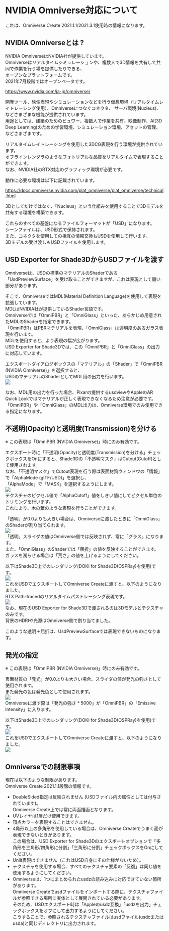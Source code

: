 # NVIDIA Omniverse対応について

これは、Omniverse Create 2021.1.1/2021.3.1使用時の情報になります。     

## NVIDIA Omniverseとは ?

NVIDIA OmniverseはNVIDIA社が提供しています。      
Omniverseはリアルタイムシミュレーションや、複数人で3D情報を共有して共同で作業を行う場を提供したりできる、     
オープンなプラットフォームです。      
2021年7月段階ではオープンベータです。      

https://www.nvidia.com/ja-jp/omniverse/

開発ツール、映像表現やシミュレーションなどを行う仮想環境（リアルタイムレイトレーシング使用）、Omniverseにつなぐコネクタ、
サーバ環境(Nucleus)、などさまざまな機能が提供されています。    
用途としては、建築のためのビュワー、複数人で作業を共有、映像制作、AI(3D Deep Learning)のための学習環境、シミュレーション環境、アセットの管理、などさまざまです。     

リアルタイムレイトレーシングを使用した3DCG表現を行う環境が提供されています。     
オフラインレンダラのようなフォトリアルな品質をリアルタイムで表現することができます。      
なお、NVIDIA社のRTX対応のグラフィック環境が必要です。      

動作に必要な環境は以下に記載されています。      

https://docs.omniverse.nvidia.com/plat_omniverse/plat_omniverse/technical.html

3Dとしてだけではなく、「Nucleus」という仕組みを使用することで3Dモデルを共有する環境を構築できます。      

これらのすべての基盤になるファイルフォーマットが「USD」になります。      
シーンファイルは、USD形式で保持されます。      
また、コネクタを使用しての相互の情報交換もUSDを使用して行います。      
3Dモデルの受け渡しもUSDファイルを使用します。     

## USD Exporter for Shade3DからUSDファイルを渡す

Omniverseは、USDの標準のマテリアルのShaderである「UsdPreviewSurface」を受け取ることができますが、これは表現として弱い部分があります。     

そこで、OmniverseではMDL(Material Definition Language)を使用して表現を拡張しています。      
MDLはNVIDIA社が提供しているShader言語です。     
Omniverseでは「OmniPBR」と「OmniGlass」といった、あらかじめ用意されたMDLのShaderを指定できます。       
「OmniPBR」はPBRマテリアルを表現、「OmniGlass」は透明度のあるガラス表現を行います。      
MDLを使用すると、より表現の幅が広がります。      
USD Exporter for Shade3Dでは、この「OmniPBR」と「OmniGlass」の出力に対応しています。      

エクスポートダイアログボックスの「マテリアル」の「Shader」で「OmniPBR (NVIDIA Omniverse)」を選択すると、     
USDのマテリアルのShaderとしてMDL用の出力を行います。     
<img src="../images/usd_export_dlg_03.png" />    

なお、MDL用の出力を行った場合、Pixarの提供するusdviewやAppleのAR Quick Lookではマテリアルが正しく表現できなくなるため注意が必要です。      
「OmniPBR」や「OmniGlass」のMDL出力は、Omniverse環境でのみ使用できる指定になります。     

## 不透明(Opacity)と透明度(Transmission)を分ける

※ この表現は「OmniPBR (NVIDIA Omniverse)」時にのみ有効です。      

エクスポート時に「不透明(Opacity)と透明度(Transmission)を分ける」チェックボックスをOnにすると、Shade3Dの「不透明マスク」はCutout(Cutoff)として使用されます。    
なお、「不透明マスク」でCutout表現を行う際は表面材質ウィンドウの「情報」で「AlphaMode (glTF/USD)」を選択し、      
「AlphaMode」で「MASK」を選択するようにします。     
<img src="../images/usd_export_material_alpha_cutoff_02.png" />    
テクスチャのピクセル値で「AlphaCutoff」値をしきい値にしてピクセル単位のトリミングを行います。     
これにより、木の葉のような表現を行うことができます。      

「透明」が0.0よりも大きい場合は、Omniverseに渡したときに「OmniGlass」のShaderが割り当てられます。     
<img src="../images/usd_export_transparency_01.png" />    
「透明」スライダの値はOmniverse側では反映されず、常に「グラス」になります。      
また、「OmniGlass」のShaderでは「屈折」の値を反映することができます。      
ガラスを濁らせる場合は「荒さ」の値を上げるようにしてください。    

以下はShade3D上でのレンダリング(DOKI for Shade3D(OSPRay)を使用)です。    
<img src="../images/usd_export_transparency_02.jpg" />    
これをUSDでエクスポートしてOmniverse Createに渡すと、以下のようになりました。     
RTX Path-tracedのリアルタイムパストレーシング表現です。     
<img src="../images/usd_export_transparency_03.jpg" />    
なお、現在のUSD Exporter for Shade3Dで渡されるのは3Dモデルとテクスチャのみです。     
背景のHDRIや光源はOmniverse側で割り当てました。     

このような透明＋屈折は、UsdPreviewSurfaceでは表現できないものになります。     

## 発光の指定

※ この表現は「OmniPBR (NVIDIA Omniverse)」時にのみ有効です。      

表面材質の「発光」が0.0よりも大きい場合、スライダの値が発光の強さとして使用されます。      
また発光の色は発光色として使用されます。      
<img src="../images/usd_export_emissive_01.png" />    
Omniverseに渡す際は「発光の強さ * 5000」が「OmniPBR」の「Emissive Intensity」に入ります。      

以下はShade3D上でのレンダリング(DOKI for Shade3D(OSPRay)を使用)です。    
<img src="../images/usd_export_emissive_02.jpg" />    
これをUSDでエクスポートしてOmniverse Createに渡すと、以下のようになりました。     
<img src="../images/usd_export_emissive_03.jpg" />    

## Omniverseでの制限事項

現在は以下のような制限があります。     
Omniverse Create 2021.1.1段階の情報です。     

* DoubleSided指定は反映されません (USDファイル内の属性としては付与されています)。     
Omniverse Create上では常に両面描画となります。      
* UVレイヤは1層だけ使用できます。
* 頂点カラーを表現することはできません。
* 4角形以上の多角形を使用している場合は、Omniverse Createでうまく面が表現できないときがあります。    
この場合は、USD Exporter for Shade3Dのエクスポートオプションで「多角形を三角形/四角形に分割」「三角形に分割」チェックボックスをOnにしてください。    
* Unlit表現はできません（これはUSD自身にその仕様がないため）。
* テクスチャを使用する場合、すべてのテクスチャ要素の「反復」は同じ値を使用するようにしてください。    
* Omniverseは、1つにまとめられたusdzの読み込みに対応できていない箇所があります。      
Omniverse Createでusdファイルをインポートする際に、テクスチャファイルが参照できる場所に実体として展開されている必要があります。     
そのため、USDエクスポート時は「Appleのusdz互換」「usdzを出力」チェックボックスをオフにして出力するようにしてください。    
こうすることで、参照されるテクスチャファイルはusdファイル(usdcまたはusda)と同じディレクトリに出力されます。     
